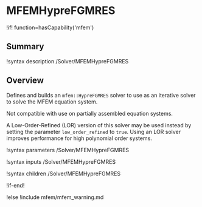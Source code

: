 # MFEMHypreFGMRES

!if! function=hasCapability('mfem')

## Summary

!syntax description /Solver/MFEMHypreFGMRES

## Overview

Defines and builds an `mfem::HypreFGMRES` solver to use as an iterative solver to solve the MFEM equation system.

Not compatible with use on partially assembled equation systems.

A Low-Order-Refined (LOR) version of this solver may be used instead by setting the parameter 
`low_order_refined` to `true`. Using an LOR solver improves performance for high polynomial 
order systems.

!syntax parameters /Solver/MFEMHypreFGMRES

!syntax inputs /Solver/MFEMHypreFGMRES

!syntax children /Solver/MFEMHypreFGMRES

!if-end!

!else
!include mfem/mfem_warning.md
